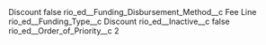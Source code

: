 <?xml version="1.0" encoding="UTF-8"?>
<CustomMetadata xmlns="http://soap.sforce.com/2006/04/metadata" xmlns:xsi="http://www.w3.org/2001/XMLSchema-instance" xmlns:xsd="http://www.w3.org/2001/XMLSchema">
    <label>Discount</label>
    <protected>false</protected>
    <values>
        <field>rio_ed__Funding_Disbursement_Method__c</field>
        <value xsi:type="xsd:string">Fee Line</value>
    </values>
    <values>
        <field>rio_ed__Funding_Type__c</field>
        <value xsi:type="xsd:string">Discount</value>
    </values>
    <values>
        <field>rio_ed__Inactive__c</field>
        <value xsi:type="xsd:boolean">false</value>
    </values>
    <values>
        <field>rio_ed__Order_of_Priority__c</field>
        <value xsi:type="xsd:int">2</value>
    </values>
</CustomMetadata>
